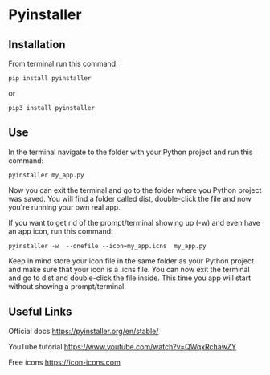 # Pyinstaller

## Installation
From terminal run this command:
```
pip install pyinstaller
```
or
```
pip3 install pyinstaller
```

## Use
In the terminal navigate to the folder with your Python project and run this command:
```
pyinstaller my_app.py  
```
Now you can exit the terminal and go to the folder where you Python project was saved. You will find a folder called dist, double-click the file and now you're running your own real app.

If you want to get rid of the prompt/terminal showing up (-w) and even have an app icon, run this command:
```
pyinstaller -w  --onefile --icon=my_app.icns  my_app.py 
```
Keep in mind store your icon file in the same folder as your Python project and make sure that your icon is a .icns file.
You can now exit the terminal and go to dist and double-click the file inside. This time you app will start without showing a prompt/terminal.

## Useful Links
Official docs https://pyinstaller.org/en/stable/

YouTube tutorial https://www.youtube.com/watch?v=QWqxRchawZY

Free icons https://icon-icons.com
